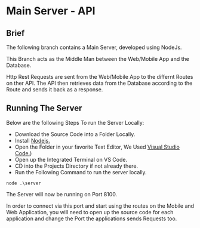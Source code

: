# Main Server - API

## Brief
The following branch contains a Main Server, developed using NodeJs. 

This Branch acts as the Middle Man between the Web/Mobile App and the Database.

Http Rest Requests are sent from the Web/Mobile App to the differnt Routes on ther API. The API then retrieves data from the Database according to the Route and sends it back as a response.

## Running The Server
Below are the following Steps To run the Server Locally:

* Download the Source Code into a Folder Locally.
* Install [Nodejs.](https://nodejs.org/en/)
* Open the Folder in your favorite Text Editor, We Used [Visual Studio Code.](https://code.visualstudio.com/download))
* Open up the Integrated Terminal on VS Code.
* CD into the Projects Directory if not already there.
* Run the Following Command to run the server locally.
```
node .\server
```

The Server will now be running on Port 8100. 

In order to connect via this port and start using the routes on the Mobile and Web Application, you will need to open up the source code for each application and change the Port the applications sends Requests too.
